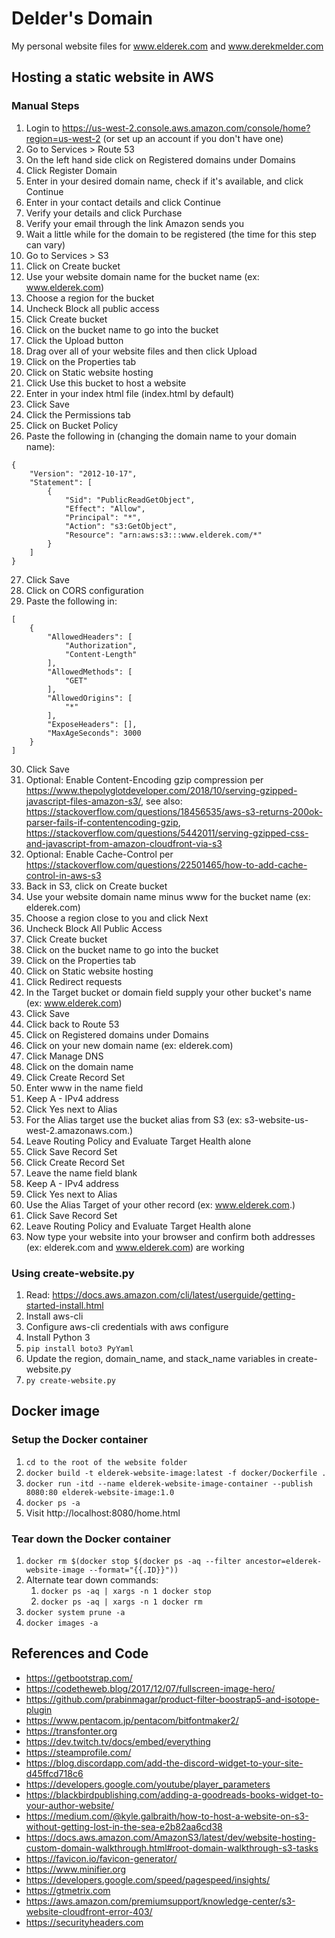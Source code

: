 # Delder's Domain

My personal website files for www.elderek.com and www.derekmelder.com

## Hosting a static website in AWS

### Manual Steps

1. Login to https://us-west-2.console.aws.amazon.com/console/home?region=us-west-2 (or set up an account if you don't have one)
1. Go to Services > Route 53
1. On the left hand side click on Registered domains under Domains
1. Click Register Domain
1. Enter in your desired domain name, check if it's available, and click Continue
1. Enter in your contact details and click Continue
1. Verify your details and click Purchase
1. Verify your email through the link Amazon sends you
1. Wait a little while for the domain to be registered (the time for this step can vary)
1. Go to Services > S3
1. Click on Create bucket
1. Use your website domain name for the bucket name (ex: www.elderek.com)
1. Choose a region for the bucket
1. Uncheck Block all public access
1. Click Create bucket
1. Click on the bucket name to go into the bucket
1. Click the Upload button
1. Drag over all of your website files and then click Upload
1. Click on the Properties tab
1. Click on Static website hosting
1. Click Use this bucket to host a website
1. Enter in your index html file (index.html by default)
1. Click Save
1. Click the Permissions tab
1. Click on Bucket Policy
1. Paste the following in (changing the domain name to your domain name):
```
{
    "Version": "2012-10-17",
    "Statement": [
        {
            "Sid": "PublicReadGetObject",
            "Effect": "Allow",
            "Principal": "*",
            "Action": "s3:GetObject",
            "Resource": "arn:aws:s3:::www.elderek.com/*"
        }
    ]
}
```
27. Click Save
1. Click on CORS configuration
1. Paste the following in:
```
[
    {
        "AllowedHeaders": [
            "Authorization",
            "Content-Length"
        ],
        "AllowedMethods": [
            "GET"
        ],
        "AllowedOrigins": [
            "*"
        ],
        "ExposeHeaders": [],
        "MaxAgeSeconds": 3000
    }
]
```
30. Click Save
1. Optional: Enable Content-Encoding gzip compression per https://www.thepolyglotdeveloper.com/2018/10/serving-gzipped-javascript-files-amazon-s3/, see also: https://stackoverflow.com/questions/18456535/aws-s3-returns-200ok-parser-fails-if-contentencoding-gzip, https://stackoverflow.com/questions/5442011/serving-gzipped-css-and-javascript-from-amazon-cloudfront-via-s3
1. Optional: Enable Cache-Control per https://stackoverflow.com/questions/22501465/how-to-add-cache-control-in-aws-s3
1. Back in S3, click on Create bucket
1. Use your website domain name minus www for the bucket name (ex: elderek.com)
1. Choose a region close to you and click Next
1. Uncheck Block All Public Access
1. Click Create bucket
1. Click on the bucket name to go into the bucket
1. Click on the Properties tab
1. Click on Static website hosting
1. Click Redirect requests
1. In the Target bucket or domain field supply your other bucket's name (ex: www.elderek.com)
1. Click Save
1. Click back to Route 53
1. Click on Registered domains under Domains
1. Click on your new domain name (ex: elderek.com)
1. Click Manage DNS
1. Click on the domain name
1. Click Create Record Set
1. Enter www in the name field
1. Keep A - IPv4 address
1. Click Yes next to Alias
1. For the Alias target use the bucket alias from S3 (ex: s3-website-us-west-2.amazonaws.com.)
1. Leave Routing Policy and Evaluate Target Health alone
1. Click Save Record Set
1. Click Create Record Set
1. Leave the name field blank
1. Keep A - IPv4 address
1. Click Yes next to Alias
1. Use the Alias Target of your other record (ex: www.elderek.com.)
1. Click Save Record Set
1. Leave Routing Policy and Evaluate Target Health alone
1. Now type your website into your browser and confirm both addresses (ex: elderek.com and www.elderek.com) are working

### Using create-website.py

1. Read: https://docs.aws.amazon.com/cli/latest/userguide/getting-started-install.html
1. Install aws-cli
1. Configure aws-cli credentials with aws configure
1. Install Python 3
1. ```pip install boto3 PyYaml```
1. Update the region, domain_name, and stack_name variables in create-website.py
1. ```py create-website.py```

## Docker image

### Setup the Docker container

1. ```cd to the root of the website folder```
1. ```docker build -t elderek-website-image:latest -f docker/Dockerfile .```
1. ```docker run -itd --name elderek-website-image-container --publish 8080:80 elderek-website-image:1.0```
1. ```docker ps -a```
1. Visit http://localhost:8080/home.html

### Tear down the Docker container


1. ```docker rm $(docker stop $(docker ps -aq --filter ancestor=elderek-website-image --format="{{.ID}}"))```
1. Alternate tear down commands:
    1. ```docker ps -aq | xargs -n 1 docker stop```
    1. ```docker ps -aq | xargs -n 1 docker rm```
1. ```docker system prune -a```
1. ```docker images -a```

## References and Code

* https://getbootstrap.com/
* https://codetheweb.blog/2017/12/07/fullscreen-image-hero/
* https://github.com/prabinmagar/product-filter-boostrap5-and-isotope-plugin
* https://www.pentacom.jp/pentacom/bitfontmaker2/
* https://transfonter.org
* https://dev.twitch.tv/docs/embed/everything
* https://steamprofile.com/
* https://blog.discordapp.com/add-the-discord-widget-to-your-site-d45ffcd718c6
* https://developers.google.com/youtube/player_parameters
* https://blackbirdpublishing.com/adding-a-goodreads-books-widget-to-your-author-website/
* https://medium.com/@kyle.galbraith/how-to-host-a-website-on-s3-without-getting-lost-in-the-sea-e2b82aa6cd38
* https://docs.aws.amazon.com/AmazonS3/latest/dev/website-hosting-custom-domain-walkthrough.html#root-domain-walkthrough-s3-tasks
* https://favicon.io/favicon-generator/
* https://www.minifier.org
* https://developers.google.com/speed/pagespeed/insights/
* https://gtmetrix.com
* https://aws.amazon.com/premiumsupport/knowledge-center/s3-website-cloudfront-error-403/
* https://securityheaders.com
